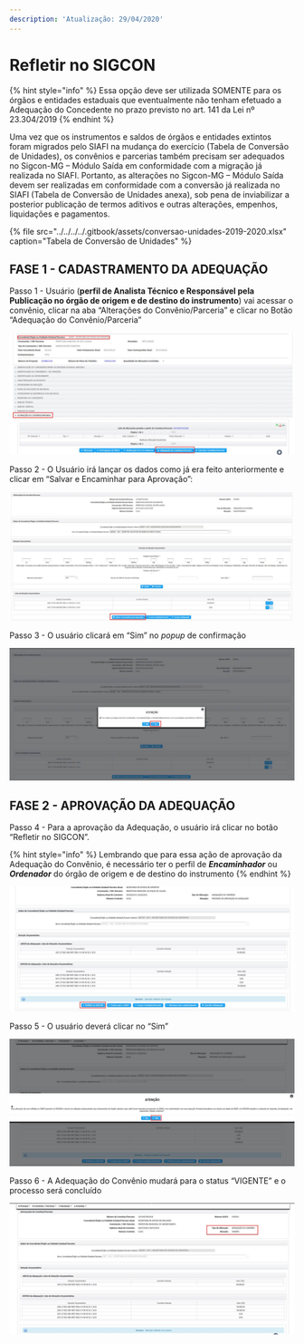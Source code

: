 ```yaml
---
description: 'Atualização: 29/04/2020'
---
```


# Refletir no SIGCON

{% hint style="info" %}
Essa opção deve ser utilizada SOMENTE para os órgãos e entidades estaduais que eventualmente não tenham efetuado a Adequação do Concedente no prazo previsto no art. 141 da Lei nº 23.304/2019
{% endhint %}

Uma vez que os instrumentos e saldos de órgãos e entidades extintos foram migrados pelo SIAFI na mudança do exercício \(Tabela de Conversão de Unidades\), os convênios e parcerias também precisam ser adequados no Sigcon-MG – Módulo Saída em conformidade com a migração já realizada no SIAFI. Portanto, as alterações no Sigcon-MG – Módulo Saída devem ser realizadas em conformidade com a conversão já realizada no SIAFI \(Tabela de Conversão de Unidades anexa\), sob pena de inviabilizar a posterior publicação de termos aditivos e outras alterações, empenhos, liquidações e pagamentos.

{% file src="../../../../.gitbook/assets/conversao-unidades-2019-2020.xlsx" caption="Tabela de Conversão de Unidades" %}

## FASE 1 - CADASTRAMENTO DA ADEQUAÇÃO

Passo 1 - Usuário \(**perfil de Analista Técnico e Responsável pela Publicação no órgão de origem e de destino do instrumento**\) vai acessar o convênio, clicar na aba “Alterações do Convênio/Parceria” e clicar no Botão “Adequação do Convênio/Parceria”

![](../../../../.gitbook/assets/image%20%28163%29.png)

Passo 2 - O Usuário irá lançar os dados como já era feito anteriormente e clicar em “Salvar e Encaminhar para Aprovação”:

![](../../../../.gitbook/assets/image%20%28141%29.png)

Passo 3 - O usuário clicará em “Sim” no _popup_ de confirmação

![](../../../../.gitbook/assets/image%20%2892%29%20%281%29.png)

## FASE 2 - APROVAÇÃO DA ADEQUAÇÃO

Passo 4 - Para a aprovação da Adequação, o usuário irá clicar no botão “Refletir no SIGCON”. 

{% hint style="info" %}
Lembrando que para essa ação de aprovação da Adequação do Convênio, é necessário ter o perfil de _**Encaminhador**_ ou _**Ordenador**_ do órgão de origem e de destino do instrumento
{% endhint %}

![](../../../../.gitbook/assets/image%20%28149%29.png)

Passo 5 - O usuário deverá clicar no “Sim”

![](../../../../.gitbook/assets/image%20%2890%29.png)

Passo 6 - A Adequação do Convênio mudará para o status “VIGENTE” e o processo será concluído

![](../../../../.gitbook/assets/image%20%2882%29.png)

